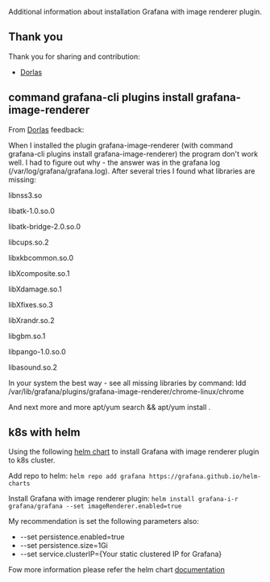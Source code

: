 Additional information about installation Grafana with image renderer plugin. 

## Thank you
Thank you for sharing and contribution:
- [Dorlas](https://github.com/Dorlas)

## command grafana-cli plugins install grafana-image-renderer
From [Dorlas](https://github.com/Dorlas) feedback:

When I installed the plugin grafana-image-renderer (with command grafana-cli plugins install grafana-image-renderer) the program don't work well.
I had to figure out why - the answer was in the grafana log (/var/log/grafana/grafana.log).
After several tries I found what libraries are missing:

libnss3.so


libatk-1.0.so.0


libatk-bridge-2.0.so.0

libcups.so.2

libxkbcommon.so.0

libXcomposite.so.1

libXdamage.so.1

libXfixes.so.3

libXrandr.so.2

libgbm.so.1

libpango-1.0.so.0

libasound.so.2

In your system the best way - see all missing libraries by command:
ldd /var/lib/grafana/plugins/grafana-image-renderer/chrome-linux/chrome

And next more and more apt/yum search && apt/yum install .

## k8s with helm
Using the following [helm chart](https://artifacthub.io/packages/helm/grafana/grafana) to install 
Grafana with image renderer plugin to k8s cluster.  

Add repo to helm:
```helm repo add grafana https://grafana.github.io/helm-charts```

Install Grafana with image renderer plugin: 
```helm install grafana-i-r grafana/grafana --set imageRenderer.enabled=true```

My recommendation is set the following parameters also:
- --set persistence.enabled=true
- --set persistence.size=1Gi
- --set service.clusterIP={Your static clustered IP for Grafana} 

Fow more information please refer the helm chart [documentation](https://artifacthub.io/packages/helm/grafana/grafana#configuration)


